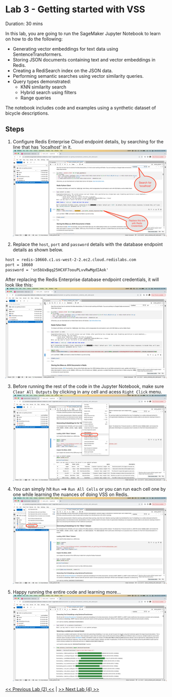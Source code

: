 # Lab 3 - Getting started with VSS
Duration: 30 mins

In this lab, you are going to run the SageMaker Jupyter Notebook to learn on how to do the following:
- Generating vector embeddings for text data using SentenceTransformers.
- Storing JSON documents containing text and vector embeddings in Redis.
- Creating a RediSearch index on the JSON data.
- Performing semantic searches using vector similarity queries.
- Query types demonstrated:
  - KNN similarity search
  - Hybrid search using filters
  - Range queries

The notebook includes code and examples using a synthetic dataset of bicycle descriptions.

## Steps

1. Configure Redis Enterprise Cloud endpoint details, by searching for the line that has 'localhost' in it.
![](images/vss-1.png)

2. Replace the `host`, `port` and `password` details with the database endpoint details as shown below.

```
host = redis-10660.c1.us-west-2-2.ec2.cloud.redislabs.com
port = 10660
password = 'sn5bUxBqq25HCXF7oouPLvvRwMgdIAok'
```
After replacing the Redis Enterprise database endpoint credentials, it will look like this:
![](images/vss-2.png)

3. Before running the rest of the code in the Jupyter Notebook, make sure `Clear All Outputs` by clicking in any cell and acess `Right Click` menu.
![](images/vss-3.png)

4. You can simply hit `Run` ==> `Run All Cells` or you can run each cell one by one while learning the nuances of doing VSS on Redis.
![](images/vss-4.png)

5. Happy running the entire code and learning more...
![](images/vss-5.png)

[<< Previous Lab (2) <<](../Lab&#32;2&#32;-&#32;Redis&#32;Enterprise&#32;Cloud&#32;Setup) | [>> Next Lab (4) >> ](../Lab&#32;4&#32;-&#32;Cleanup)
